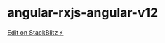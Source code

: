 # angular-rxjs-angular-v12

[Edit on StackBlitz ⚡️](https://stackblitz.com/edit/angular-rxjs-angular-v12-zdzn6n)
